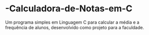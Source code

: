 # -Calculadora-de-Notas-em-C
Um programa simples em Linguagem C para calcular a média e a frequência de alunos, desenvolvido como projeto para a faculdade.
